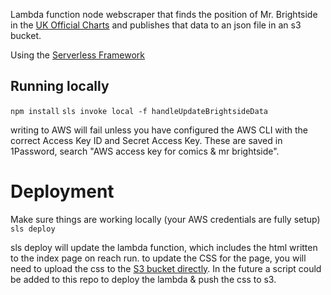 Lambda function node webscraper that finds the position of Mr. Brightside in the [UK Official Charts](https://www.officialcharts.com/charts/) and publishes that data to an json file in an s3 bucket.


Using the [Serverless Framework](https://www.npmjs.com/package/serverless)


## Running locally

`npm install`
`sls invoke local -f handleUpdateBrightsideData`

writing to AWS will fail unless you have configured the AWS CLI with the correct Access Key ID and Secret Access Key. These are saved in 1Password, search "AWS access key for comics & mr brightside".

# Deployment
Make sure things are working locally (your AWS credentials are fully setup)
`sls deploy`

sls deploy will update the lambda function, which includes the html written to the index page on reach run.
to update the CSS for the page, you will need to upload the css to the [S3 bucket directly](https://s3.console.aws.amazon.com/s3/buckets/ismrbrightsidestillintheukcharts.com?region=us-east-1&bucketType=general). In the future a script could be added to this repo to deploy the lambda & push the css to s3.